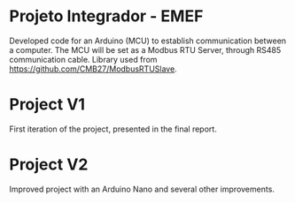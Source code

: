 # Projeto Integrador - EMEF
Developed code for an Arduino (MCU) to establish communication between a computer.
The MCU will be set as a Modbus RTU Server, through RS485 communication cable.
Library used from https://github.com/CMB27/ModbusRTUSlave.

# Project V1
First iteration of the project, presented in the final report.

# Project V2
Improved project with an Arduino Nano and several other improvements.
